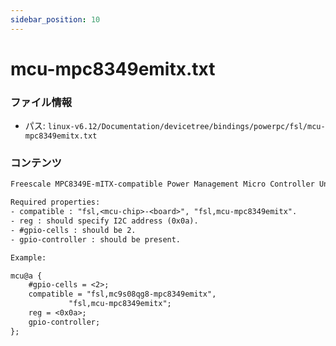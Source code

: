 ```yaml
---
sidebar_position: 10
---
```

# mcu-mpc8349emitx.txt

### ファイル情報

- パス: `linux-v6.12/Documentation/devicetree/bindings/powerpc/fsl/mcu-mpc8349emitx.txt`

### コンテンツ

```txt
Freescale MPC8349E-mITX-compatible Power Management Micro Controller Unit (MCU)

Required properties:
- compatible : "fsl,<mcu-chip>-<board>", "fsl,mcu-mpc8349emitx".
- reg : should specify I2C address (0x0a).
- #gpio-cells : should be 2.
- gpio-controller : should be present.

Example:

mcu@a {
	#gpio-cells = <2>;
	compatible = "fsl,mc9s08qg8-mpc8349emitx",
		     "fsl,mcu-mpc8349emitx";
	reg = <0x0a>;
	gpio-controller;
};

```
